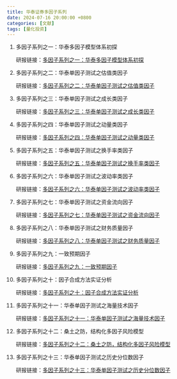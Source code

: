 ```yaml
---
title: 华泰证券多因子系列
date: 2024-07-16 20:00:00 +0800
categories: [文献]
tags: [量化投资]
---
```


1. 多因子系列之一：华泰多因子模型体系初探

    研报链接：[多因子系列之一：华泰多因子模型体系初探](/article/research-report/华泰证券多因子系列/20160921-华泰证券-华泰证券多因子系列之一：华泰多因子模型体系初探.pdf)

2. 多因子系列之二：华泰单因子测试之估值类因子

    研报链接：[多因子系列之二：华泰单因子测试之估值类因子](/article/research-report/华泰证券多因子系列/20160929-华泰证券-华泰证券多因子系列之二：华泰单因子测试之估值类因子.pdf)

3. 多因子系列之三：华泰单因子测试之成长类因子

    研报链接：[多因子系列之三：华泰单因子测试之成长类因子](/article/research-report/华泰证券多因子系列/20161031-华泰证券-华泰证券多因子系列之三：华泰单因子测试之成长类因子.pdf)

4. 多因子系列之四：华泰单因子测试之动量类因子

    研报链接：[多因子系列之四：华泰单因子测试之动量类因子](/article/research-report/华泰证券多因子系列/20161220-华泰证券-华泰证券多因子系列之四：华泰单因子测试之动量类因子.pdf)

5. 多因子系列之五：华泰单因子测试之换手率类因子

    研报链接：[多因子系列之五：华泰单因子测试之换手率类因子](/article/research-report/华泰证券多因子系列/20170109-华泰证券-华泰证券多因子系列之五：华泰单因子测试之换手率类因子.pdf)

6. 多因子系列之六：华泰单因子测试之波动率类因子

    研报链接：[多因子系列之六：华泰单因子测试之波动率类因子](/article/research-report/华泰证券多因子系列/20170327-华泰证券-华泰证券多因子系列之六：华泰单因子测试之波动率类因子.pdf)

7. 多因子系列之七：华泰单因子测试之资金流向因子

    研报链接：[多因子系列之七：华泰单因子测试之资金流向因子](/article/research-report/华泰证券多因子系列/20180517-华泰证券-华泰证券多因子系列之七：华泰单因子测试之资金流向因子.pdf)

8. 多因子系列之八：华泰单因子测试之财务质量因子

    研报链接：[多因子系列之八：华泰单因子测试之财务质量因子](/article/research-report/华泰证券多因子系列/20180525-华泰证券-华泰证券多因子系列之八：华泰单因子测试之财务质量因子.pdf)

9. 多因子系列之九：一致预期因子

    研报链接：[多因子系列之九：一致预期因子](/article/research-report/华泰证券多因子系列/20181214-华泰证券-华泰证券多因子系列之九：一致预期因子（2018-12-14）.pdf)

10. 多因子系列之十：因子合成方法实证分析

    研报链接：[多因子系列之十：因子合成方法实证分析](/article/research-report/华泰证券多因子系列/20190104-华泰证券-华泰证券多因子系列之十：因子合成方法实证分析.pdf)

11. 多因子系列之十一：华泰单因子测试之海量技术因子

    研报链接：[多因子系列之十一：华泰单因子测试之海量技术因子](/article/research-report/华泰证券多因子系列/20190521-华泰证券-华泰证券多因子系列之十一：华泰单因子测试之海量技术因子.pdf)

12. 多因子系列之十二：桑土之防，结构化多因子风险模型

    研报链接：[多因子系列之十二：桑土之防，结构化多因子风险模型](/article/research-report/华泰证券多因子系列/20190612-华泰证券-华泰证券多因子系列之十二：桑土之防，结构化多因子风险模型.pdf)

13. 多因子系列之十三：华泰单因子测试之历史分位数因子

    研报链接：[多因子系列之十三：华泰单因子测试之历史分位数因子](/article/research-report/华泰证券多因子系列/20191015-华泰证券-华泰证券多因子系列之十三：华泰单因子测试之历史分位数因子.pdf)


